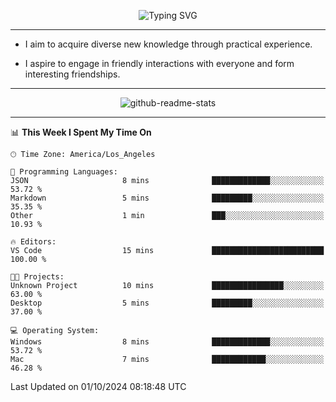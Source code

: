 <p align="center">
  <img src="https://readme-typing-svg.demolab.com?font=Fira+Code&weight=500&size=32&duration=2500&pause=1600&center=true&vCenter=true&random=false&width=1024&height=64&lines=Hi+there+%F0%9F%91%8B;I'm+delighted+you+could+make+it+here+%F0%9F%8E%89;I'm+Harry%2C+a+college+student+still+finding+my+way" alt="Typing SVG" />
</p>


---


- I aim to acquire diverse new knowledge through practical experience.

- I aspire to engage in friendly interactions with everyone and form interesting friendships.


---


<p align="center">
  <img src="https://github-readme-stats.vercel.app/api?username=Harry-Jing&show_icons=true" alt="github-readme-stats"/>
</p>


---

<!--START_SECTION:waka-->
📊 **This Week I Spent My Time On** 

```text
🕑︎ Time Zone: America/Los_Angeles

💬 Programming Languages: 
JSON                     8 mins              █████████████░░░░░░░░░░░░   53.72 % 
Markdown                 5 mins              █████████░░░░░░░░░░░░░░░░   35.35 % 
Other                    1 min               ███░░░░░░░░░░░░░░░░░░░░░░   10.93 % 

🔥 Editors: 
VS Code                  15 mins             █████████████████████████   100.00 % 

🐱‍💻 Projects: 
Unknown Project          10 mins             ████████████████░░░░░░░░░   63.00 % 
Desktop                  5 mins              █████████░░░░░░░░░░░░░░░░   37.00 % 

💻 Operating System: 
Windows                  8 mins              █████████████░░░░░░░░░░░░   53.72 % 
Mac                      7 mins              ████████████░░░░░░░░░░░░░   46.28 % 
```


 Last Updated on 01/10/2024 08:18:48 UTC
<!--END_SECTION:waka-->
